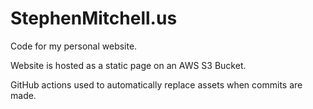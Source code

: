 # StephenMitchell.us

Code for my personal website.

Website is hosted as a static page on an AWS S3 Bucket.

GitHub actions used to automatically replace assets when commits are made.
